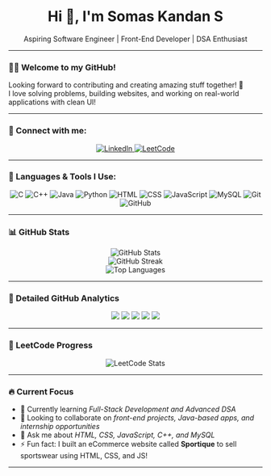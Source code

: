 <h1 align="center">Hi 👋, I'm Somas Kandan S</h1>
<p align="center">Aspiring Software Engineer | Front-End Developer | DSA Enthusiast</p>

---

### 👨‍💻 Welcome to my GitHub!

Looking forward to contributing and creating amazing stuff together! 🚀  
I love solving problems, building websites, and working on real-world applications with clean UI!

---

### 🔗 Connect with me:

<p align="center">
  <a href="https://www.linkedin.com/in/somas-kandan-s-7a7748320?" target="_blank">
    <img src="https://img.icons8.com/color/48/000000/linkedin.png" alt="LinkedIn"/>
  </a>
  <a href="https://leetcode.com/u/SomasKandan_S/" target="_blank">
    <img src="https://img.icons8.com/external-tal-revivo-color-tal-revivo/48/000000/external-level-up-your-coding-skills-and-quickly-land-a-job-logo-color-tal-revivo.png" alt="LeetCode"/>
  </a>
</p>

---

### 🚀 Languages & Tools I Use:

<p align="center">
  <img src="https://img.icons8.com/color/48/000000/c-programming.png" alt="C"/>
  <img src="https://img.icons8.com/color/48/000000/c-plus-plus-logo.png" alt="C++"/>
  <img src="https://img.icons8.com/color/48/000000/java-coffee-cup-logo.png" alt="Java"/>
  <img src="https://img.icons8.com/color/48/000000/python--v1.png" alt="Python"/>
  
  <img src="https://img.icons8.com/color/48/000000/html-5--v1.png" alt="HTML"/>
  <img src="https://img.icons8.com/color/48/000000/css3.png" alt="CSS"/>
  <img src="https://img.icons8.com/color/48/000000/javascript.png" alt="JavaScript"/>
  
  <img src="https://img.icons8.com/color/48/000000/mysql-logo.png" alt="MySQL"/>
  
  <img src="https://img.icons8.com/color/48/000000/git.png" alt="Git"/>
  <img src="https://img.icons8.com/color/48/000000/github--v1.png" alt="GitHub"/>
</p>

---

### 📊 GitHub Stats

<p align="center">
  <img src="https://github-readme-stats.vercel.app/api?username=Somaskandan19&show_icons=true&theme=radical" alt="GitHub Stats"/>
  <br/>
  <img src="https://streak-stats.demolab.com?user=Somaskandan19&theme=radical" alt="GitHub Streak"/>
  <br/>
  <img src="https://github-readme-stats.vercel.app/api/top-langs/?username=Somaskandan19&layout=compact&theme=radical" alt="Top Languages"/>
</p>

---

### 🧠 Detailed GitHub Analytics

<p align="center">
  <img src="https://github-profile-summary-cards.vercel.app/api/cards/profile-details?username=Somaskandan19&theme=radical" />
  <img src="https://github-profile-summary-cards.vercel.app/api/cards/most-commit-language?username=Somaskandan19&theme=radical" />
  <img src="https://github-profile-summary-cards.vercel.app/api/cards/repos-per-language?username=Somaskandan19&theme=radical" />
  <img src="https://github-profile-summary-cards.vercel.app/api/cards/stats?username=Somaskandan19&theme=radical" />
  <img src="https://github-profile-summary-cards.vercel.app/api/cards/productive-time?username=Somaskandan19&theme=radical&utcOffset=+5" />
</p>

---

### 🧩 LeetCode Progress

<p align="center">
  <img src="https://leetcard.jacoblin.cool/SomasKandan_S?theme=dark&font=Baloo+Bhaijaan" alt="LeetCode Stats"/>
</p>

---

### 🔥 Current Focus

- 🌱 Currently learning *Full-Stack Development and Advanced DSA*  
- 👯 Looking to collaborate on *front-end projects, Java-based apps, and internship opportunities*  
- 💬 Ask me about *HTML, CSS, JavaScript, C++, and MySQL*  
- ⚡ Fun fact: I built an eCommerce website called **Sportique** to sell sportswear using HTML, CSS, and JS!

---
